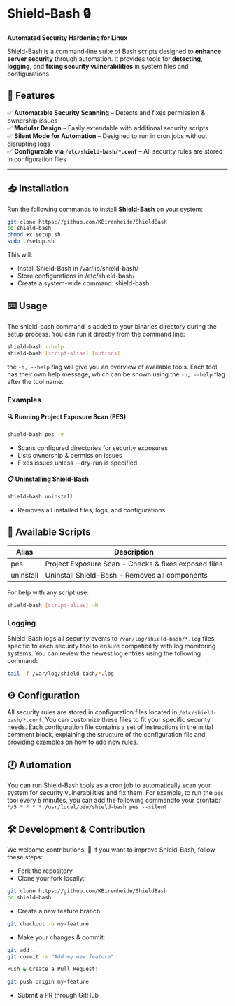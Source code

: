 # Shield-Bash 🔒
**Automated Security Hardening for Linux**

Shield-Bash is a command-line suite of Bash scripts designed to **enhance server security** through automation. It provides tools for **detecting**, **logging**, and **fixing security vulnerabilities** in system files and configurations.

## 📌 Features
✅ **Automatable Security Scanning** – Detects and fixes permission & ownership issues  
✅ **Modular Design** – Easily extendable with additional security scripts  
✅ **Silent Mode for Automation** – Designed to run in cron jobs without disrupting logs  
✅ **Configurable via `/etc/shield-bash/*.conf`** – All security rules are stored in configuration files  

---

## 📥 Installation

Run the following commands to install **Shield-Bash** on your system:

```bash
git clone https://github.com/KBirenheide/ShieldBash
cd shield-bash
chmod +x setup.sh
sudo ./setup.sh
```

This will:  
* Install Shield-Bash in /var/lib/shield-bash/  
* Store configurations in /etc/shield-bash/  
* Create a system-wide command: shield-bash  

## ⌨️ Usage

The shield-bash command is added to your binaries directory during the setup process. 
You can run it directly from the command line:

```bash
shield-bash --help
shield-bash [script-alias] [options]
```

the `-h, --help` flag will give you an overview of available tools. Each tool has their
own help message, which can be shown using the `-h, --help` flag after the tool name.

### Examples

#### 🔍 Running Project Exposure Scan (PES)
```bash
shield-bash pes -v
```
* Scans configured directories for security exposures 
* Lists ownership & permission issues  
* Fixes issues unless --dry-run is specified  

#### 📋 Uninstalling Shield-Bash
```bash
shield-bash uninstall
```
* Removes all installed files, logs, and configurations  

## 📜 Available Scripts
| Alias | Description |
| ----- | ----------- |
| pes | Project Exposure Scan - Checks & fixes exposed files |
| uninstall | Uninstall Shield-Bash - Removes all components |

For help with any script use:  
```bash
shield-bash [script-alias] -h
```

### Logging
Shield-Bash logs all security events to `/var/log/shield-bash/*.log` files, specific to each security tool to ensure compatibility with log monitoring systems. You can review the newest log entries using the following command:
```bash	
tail -f /var/log/shield-bash/*.log
```

## ⚙️ Configuration
All security rules are stored in configuration files located in `/etc/shield-bash/*.conf`. You can customize these files to fit your specific security needs. Each configuration file contains a set of instructions in the initial comment block, explaining
the structure of the configuration file and providing examples on how to add new rules.

## 🕐 Automation
You can run Shield-Bash tools as a cron job to automatically scan your system for security vulnerabilities and fix them.
For example, to run the `pes` tool every 5 minutes, you can add the following commandto your crontab:
`*/5 * * * * /usr/local/bin/shield-bash pes --silent`

## 🛠 Development & Contribution

We welcome contributions! 🚀 If you want to improve Shield-Bash, follow these steps:  

* Fork the repository
* Clone your fork locally:
```bash	
git clone https://github.com/KBirenheide/ShieldBash
cd shield-bash
```
* Create a new feature branch:
```bash
git checkout -b my-feature
```
* Make your changes & commit:
```bash
git add .
git commit -m "Add my new feature"

Push & Create a Pull Request:

git push origin my-feature
```
* Submit a PR through GitHub